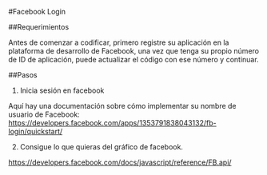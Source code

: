 #Facebook Login

##Requerimientos

Antes de comenzar a codificar, primero registre su aplicación en la plataforma de desarrollo de Facebook, una vez que tenga su propio número de ID de aplicación, puede actualizar el código con ese número y continuar.

##Pasos
1. Inicia sesión en facebook

Aquí hay una documentación sobre cómo implementar su nombre de usuario de Facebook:
https://developers.facebook.com/apps/1353791838043132/fb-login/quickstart/

2. Consigue lo que quieras del gráfico de facebook.
 
https://developers.facebook.com/docs/javascript/reference/FB.api/
